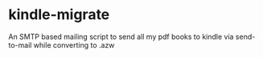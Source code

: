 # kindle-migrate
An SMTP based mailing script to send all my pdf books to kindle via send-to-mail while converting to .azw
